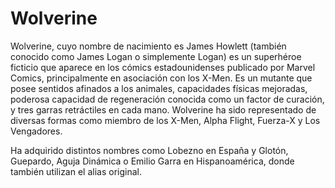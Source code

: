 # Wolverine

Wolverine, cuyo nombre de nacimiento es James Howlett (también conocido como James Logan o simplemente Logan) es un superhéroe ficticio que aparece en los cómics estadounidenses publicado por Marvel Comics, principalmente en asociación con los X-Men. Es un mutante que posee sentidos afinados a los animales, capacidades físicas mejoradas, poderosa capacidad de regeneración conocida como un factor de curación, y tres garras retráctiles en cada mano. Wolverine ha sido representado de diversas formas como miembro de los X-Men, Alpha Flight, Fuerza-X y Los Vengadores.

Ha adquirido distintos nombres como Lobezno en España y Glotón, Guepardo, Aguja Dinámica o Emilio Garra en Hispanoamérica, donde también utilizan el alias original.

